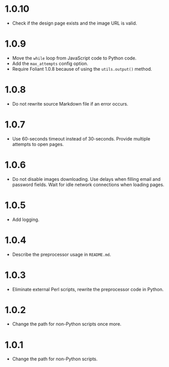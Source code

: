 # 1.0.10

-   Check if the design page exists and the image URL is valid.

# 1.0.9

-   Move the `while` loop from JavaScript code to Python code.
-   Add the `max_attempts` config option.
-   Require Foliant 1.0.8 because of using the `utils.output()` method.

# 1.0.8

-   Do not rewrite source Markdown file if an error occurs.

# 1.0.7

-   Use 60-seconds timeout instead of 30-seconds. Provide multiple attempts to open pages.

# 1.0.6

-   Do not disable images downloading. Use delays when filling email and password fields. Wait for idle network connections when loading pages.

# 1.0.5

-   Add logging.

# 1.0.4

-   Describe the preprocessor usage in `README.md`.

# 1.0.3

-   Eliminate external Perl scripts, rewrite the preprocessor code in Python.

# 1.0.2

-   Change the path for non-Python scripts once more.

# 1.0.1

-   Change the path for non-Python scripts.

